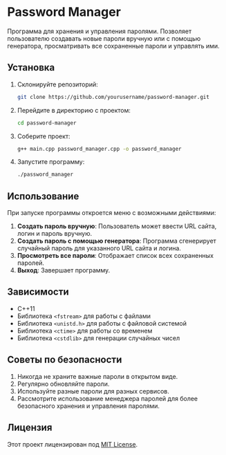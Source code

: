 # Password Manager

Программа для хранения и управления паролями. Позволяет пользователю создавать новые пароли вручную или с помощью генератора, просматривать все сохраненные пароли и управлять ими.

## Установка

1. Склонируйте репозиторий:

    ```bash
    git clone https://github.com/yourusername/password-manager.git
    ```

2. Перейдите в директорию с проектом:

    ```bash
    cd password-manager
    ```

3. Соберите проект:

    ```bash
    g++ main.cpp password_manager.cpp -o password_manager
    ```

4. Запустите программу:

    ```bash
    ./password_manager
    ```

## Использование

При запуске программы откроется меню с возможными действиями:

1. **Создать пароль вручную**: Пользователь может ввести URL сайта, логин и пароль вручную.
2. **Создать пароль с помощью генератора**: Программа сгенерирует случайный пароль для указанного URL сайта и логина.
3. **Просмотреть все пароли**: Отображает список всех сохраненных паролей.
4. **Выход**: Завершает программу.

## Зависимости

- C++11
- Библиотека `<fstream>` для работы с файлами
- Библиотека `<unistd.h>` для работы с файловой системой
- Библиотека `<ctime>` для работы со временем
- Библиотека `<cstdlib>` для генерации случайных чисел

## Советы по безопасности

1. Никогда не храните важные пароли в открытом виде.
2. Регулярно обновляйте пароли.
3. Используйте разные пароли для разных сервисов.
4. Рассмотрите использование менеджера паролей для более безопасного хранения и управления паролями.

## Лицензия

Этот проект лицензирован под [MIT License](LICENSE).
